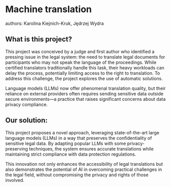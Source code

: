 # Machine translation
authors: Karolina Kiejnich-Kruk, Jędrzej Wydra

## What is this project?
This project was conceived by a judge and first author who identified a pressing issue in the legal system: the need to translate legal documents for participants who may not speak the language of the proceedings. While certified translators traditionally handle this task, their heavy workloads can delay the process, potentially limiting access to the right to translation. To address this challenge, the project explores the use of automatic solutions.

Language models (LLMs) now offer phenomenal translation quality, but their reliance on external providers often requires sending sensitive data outside secure environments—a practice that raises significant concerns about data privacy compliance.

## Our solution:
This project proposes a novel approach, leveraging state-of-the-art large language models (LLMs) in a way that preserves the confidentiality of sensitive legal data. By adapting popular LLMs with some privacy-preserving techniques, the system ensures accurate translations while maintaining strict compliance with data protection regulations.

This innovation not only enhances the accessibility of legal translations but also demonstrates the potential of AI in overcoming practical challenges in the legal field, without compromising the privacy and rights of those involved.
